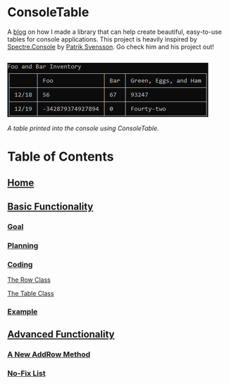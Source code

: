 # ConsoleTable
A [blog](https://github.com/SoupyzInc/ConsoleTable/wiki) on how I made a library that can help create beautiful, easy-to-use tables for console applications. This project is heavily inspired by [Spectre.Console](https://github.com/spectresystems/spectre.console) by [Patrik Svensson](https://github.com/patriksvensson). Go check him and his project out!

```cs
```

![](https://github.com/SoupyzInc/ConsoleTable/blob/main/Wiki/Images/Foo%20and%20Bar%20Inventory.png)

*A table printed into the console using ConsoleTable.*

# Table of Contents
## [Home](https://github.com/SoupyzInc/ConsoleTable/wiki/Home)
## [Basic Functionality](https://github.com/SoupyzInc/ConsoleTable/wiki/Basic-Functionality)
### [Goal](https://github.com/SoupyzInc/ConsoleTable/wiki/Basic-Functionality#goal)
### [Planning](https://github.com/SoupyzInc/ConsoleTable/wiki/Basic-Functionality#planning)
### [Coding](https://github.com/SoupyzInc/ConsoleTable/wiki/Basic-Functionality#coding)
[The Row Class](https://github.com/SoupyzInc/ConsoleTable/wiki/Basic-Functionality#the-row-class)

[The Table Class](https://github.com/SoupyzInc/ConsoleTable/wiki/Basic-Functionality#the-table-class)

### [Example](https://github.com/SoupyzInc/ConsoleTable/wiki/Basic-Functionality#example)
## [Advanced Functionality](https://github.com/SoupyzInc/ConsoleTable/wiki/Advanced-Functionality)
### [A New AddRow Method](https://github.com/SoupyzInc/ConsoleTable/wiki/Advanced-Functionality#a-new-addrow-method)
### [No-Fix List](https://github.com/SoupyzInc/ConsoleTable/wiki/Advanced-Functionality#no-fix-issues)
